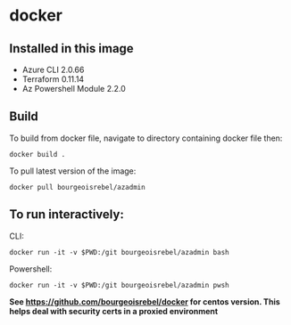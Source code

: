 # docker

## Installed in this image

- Azure CLI 2.0.66
- Terraform 0.11.14
- Az Powershell Module 2.2.0 

## Build
To build from docker file, navigate to directory containing docker file then:

``` docker build . ```

To pull latest version of the image:

``` docker pull bourgeoisrebel/azadmin ```

## To run interactively:

CLI:

``` docker run -it -v $PWD:/git bourgeoisrebel/azadmin bash ```

Powershell: 

``` docker run -it -v $PWD:/git bourgeoisrebel/azadmin pwsh ```

**See https://github.com/bourgeoisrebel/docker for centos version. This helps deal with security certs in a proxied environment**
